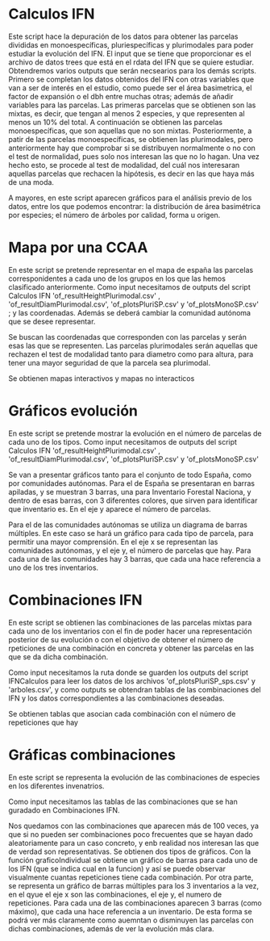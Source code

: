 # Calculos IFN
Este script hace la depuración de los datos para obtener las parcelas divididas en monoespecíficas, pluriespecíficas y plurimodales para poder estudiar la evolución del IFN.
El input que se tiene que proporcionar es el archivo de datos trees que está en el rdata del IFN que se quiere estudiar. Obtendremos varios outputs que serán necsearios para los demás scripts. 
Primero se completan los datos obtenidos del IFN con otras variables que van a ser de interés en el estudio, como puede ser el área basimetrica, el factor de expansión o el dbh entre muchas otras; además de añadir variables para las parcelas.
Las primeras parcelas que se obtienen son las mixtas, es decir, que tengan al menos 2 especies, y que representen al menos un 10% del total. A continuación se obtienen las parcelas monoespecíficas, que son aquellas que no son mixtas. Posteriormente, a patir de las parcelas monoespecíficas, se obtienen las plurimodales, pero anteriormente hay que comprobar si se distribuyen normalmente o no con el test de normalidad, pues solo nos interesan las que no lo hagan. Una vez hecho esto, se procede al test de modalidad, del cuál nos interesaran aquellas parcelas que rechacen la hipótesis, es decir en las que haya más de una moda.

A mayores, en este script aparecen gráficos para el análisis previo de los datos, entre los que podemos encontrar: la distribución de área basimétrica por especies; el número de árboles por calidad, forma u origen.

# Mapa por una CCAA
En este script se pretende representar en el mapa de españa las parcelas corresponidentes a cada uno de los grupos en los que las hemos clasificado anteriormente.
Como input necesitamos de outputs del script Calculos IFN 'of_resultHeightPlurimodal.csv' , 'of_resultDiamPlurimodal.csv', 'of_plotsPluriSP.csv' y 'of_plotsMonoSP.csv' ; y las coordenadas. Además se deberá cambiar la comunidad autónoma que se desee representar. 

Se buscan las coordenadas que corresponden con las parcelas y serán esas las que se representen. Las parcelas plurimodales serán aquellas que rechazen el test de modalidad tanto para diametro como para altura, para tener una mayor seguridad de que la parcela sea plurimodal.

Se obtienen mapas interactivos y mapas no interacticos

# Gráficos evolución
En este script se pretende mostrar la evolución en el número de parcelas de cada uno de los tipos.
Como input necesitamos de outputs del script Calculos IFN 'of_resultHeightPlurimodal.csv' , 'of_resultDiamPlurimodal.csv', 'of_plotsPluriSP.csv' y 'of_plotsMonoSP.csv'

Se van a presentar gráficos tanto para el conjunto de todo España, como por comunidades autónomas. Para el de España se presentaran en barras apiladas, y se muestran 3 barras, una para Inventario Forestal Naciona, y dentro de esas barras, con 3 diferentes colores, que sirven para identificar que inventario es. En el eje y aparece el número de parcelas.

Para el de las comunidades autónomas se utiliza un diagrama de barras múltiples. En este caso se hará un gráfico para cada tipo de parcela, para permitir una mayor comprensión. En el eje x se representan las comunidades autónomas, y el eje y, el número de parcelas que hay. Para cada una de las comunidades hay 3 barras, que cada una hace referencia a uno de los tres inventarios.

# Combinaciones IFN
En este script se obtienen las combinaciones de las parcelas mixtas para cada uno de los inventarios con el fin de poder hacer una representación posterior de su evolución o con el objetivo de obtener el número de rpeticiones de una combinación en concreta y obtener las parcelas en las que se da dicha combinación.

Como input necesitamos la ruta donde se guarden los outputs del script IFNCalculos para leer los datos de los archivos 'of_plotsPluriSP_sps.csv' y 'arboles.csv', y como outputs se obtendran tablas de las combinaciones del IFN y los datos correspondientes a las combinaciones deseadas.

Se obtienen tablas que asocian cada combinación con el número de repeticiones que hay

# Gráficas combinaciones
En este script se representa la evolución de las combinaciones de especies en los diferentes invenatrios.

Como input necesitamos las tablas de las combinaciones que se han guradado en Combinaciones IFN.

Nos quedamos con las combinaciones que aparecen más de 100 veces, ya que si no pueden ser combinaciones poco frecuentes que se hayan dado aleatoriamente para un caso concreto, y enb realidad nos interesan las que de verdad son representativas.
Se obtienen dos tipos de gráficos. Con la función graficoIndividual se obtiene un gráfico de barras para cada uno de los IFN (que se indica cual en la funcion) y así se puede observar visualmente cuantas repeticiones tiene cada combinación.
Por otra parte, se representa un gráfico de barras múltiples para los 3 inventarios a la vez, en el qyue el eje x son las combinaciones, el eje y, el numero de repeticiones. Para cada una de las combinaciones aparecen 3 barras (como máximo), que cada una hace referencia a un inventario. De esta forma se podrá ver más claramente como auemntan o disminuyen las parcelas con dichas combinaciones, además de ver la evolución más clara.

